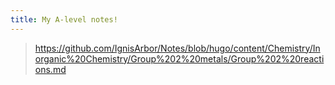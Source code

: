 ```yaml
---
title: My A-level notes! 
---
```


> https://github.com/IgnisArbor/Notes/blob/hugo/content/Chemistry/Inorganic%20Chemistry/Group%202%20metals/Group%202%20reactions.md